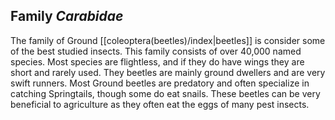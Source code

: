 ## Family *Carabidae*

The family of Ground [[coleoptera(beetles)/index|beetles]] is consider some of the best studied insects. This family consists of over 40,000 named species. Most species are flightless, and if they do have wings they are short and rarely used. They beetles are mainly ground dwellers and are very swift runners. Most Ground beetles are predatory and often specialize in catching Springtails, though some do eat snails. These beetles can be very beneficial to agriculture as they often eat the eggs of many pest insects.
